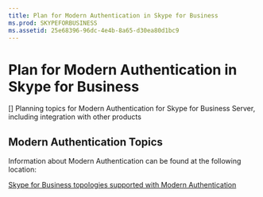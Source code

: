 ```yaml
---
title: Plan for Modern Authentication in Skype for Business
ms.prod: SKYPEFORBUSINESS
ms.assetid: 25e68396-96dc-4e4b-8a65-d30ea80d1bc9
---
```



# Plan for Modern Authentication in Skype for Business
[]
Planning topics for Modern Authentication for Skype for Business Server, including integration with other products
  
    
    


## Modern Authentication Topics

Information about Modern Authentication can be found at the following location:
  
    
    
 [Skype for Business topologies supported with Modern Authentication](skype-for-business-topologies-supported-with-modern-authentication.md)
  
    
    

